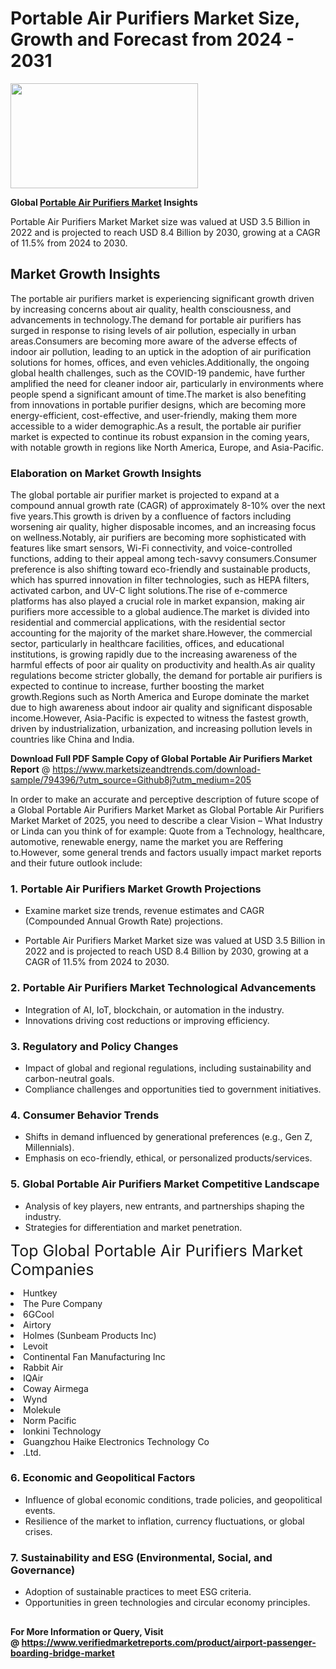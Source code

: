 <H1>Portable Air Purifiers Market Size, Growth and Forecast from 2024 - 2031</H1><img class="aligncenter size-medium wp-image-584254" src="https://thirdeyenews.in/wp-content/uploads/2024/09/Global-Market-Research-300x168.jpeg" alt="" width="300" height="168" /><p><strong>Global&nbsp;<a href="https://www.marketsizeandtrends.com/download-sample/794396/?utm_source=Github8j?utm_medium=205">Portable Air Purifiers Market</a> Insights</strong></p><p>Portable Air Purifiers Market Market size was valued at USD 3.5 Billion in 2022 and is projected to reach USD 8.4 Billion by 2030, growing at a CAGR of 11.5% from 2024 to 2030.</p><p><h2>Market Growth Insights</h2> <p>The portable air purifiers market is experiencing significant growth driven by increasing concerns about air quality, health consciousness, and advancements in technology.The demand for portable air purifiers has surged in response to rising levels of air pollution, especially in urban areas.Consumers are becoming more aware of the adverse effects of indoor air pollution, leading to an uptick in the adoption of air purification solutions for homes, offices, and even vehicles.Additionally, the ongoing global health challenges, such as the COVID-19 pandemic, have further amplified the need for cleaner indoor air, particularly in environments where people spend a significant amount of time.The market is also benefiting from innovations in portable purifier designs, which are becoming more energy-efficient, cost-effective, and user-friendly, making them more accessible to a wider demographic.As a result, the portable air purifier market is expected to continue its robust expansion in the coming years, with notable growth in regions like North America, Europe, and Asia-Pacific.</p> <h3>Elaboration on Market Growth Insights</h3> <p>The global portable air purifier market is projected to expand at a compound annual growth rate (CAGR) of approximately 8-10% over the next five years.This growth is driven by a confluence of factors including worsening air quality, higher disposable incomes, and an increasing focus on wellness.Notably, air purifiers are becoming more sophisticated with features like smart sensors, Wi-Fi connectivity, and voice-controlled functions, adding to their appeal among tech-savvy consumers.Consumer preference is also shifting toward eco-friendly and sustainable products, which has spurred innovation in filter technologies, such as HEPA filters, activated carbon, and UV-C light solutions.The rise of e-commerce platforms has also played a crucial role in market expansion, making air purifiers more accessible to a global audience.The market is divided into residential and commercial applications, with the residential sector accounting for the majority of the market share.However, the commercial sector, particularly in healthcare facilities, offices, and educational institutions, is growing rapidly due to the increasing awareness of the harmful effects of poor air quality on productivity and health.As air quality regulations become stricter globally, the demand for portable air purifiers is expected to continue to increase, further boosting the market growth.Regions such as North America and Europe dominate the market due to high awareness about indoor air quality and significant disposable income.However, Asia-Pacific is expected to witness the fastest growth, driven by industrialization, urbanization, and increasing pollution levels in countries like China and India.</p> <p><span class=""><strong>Download Full PDF Sample Copy of Global Portable Air Purifiers Market Report</strong> @ <a href="https://www.marketsizeandtrends.com/download-sample/794396/?utm_source=Github8j?utm_medium=205" target="_blank">https://www.marketsizeandtrends.com/download-sample/794396/?utm_source=Github8j?utm_medium=205</a></span></p><p>In order to make an accurate and perceptive description of future scope of a Global&nbsp;Portable Air Purifiers Market Market as Global&nbsp;Portable Air Purifiers Market Market of 2025, you need to describe a clear Vision &ndash; What Industry or Linda can you think of for example: Quote from a Technology, healthcare, automotive, renewable energy, name the market you are Reffering to.However, some general trends and factors usually impact market reports and their future outlook include:</p><h3>1.&nbsp;<strong>Portable Air Purifiers Market Growth Projections</strong></h3><ul><li>Examine market size trends, revenue estimates and CAGR (Compounded Annual Growth Rate) projections.</li><li><p>Portable Air Purifiers Market Market size was valued at USD 3.5 Billion in 2022 and is projected to reach USD 8.4 Billion by 2030, growing at a CAGR of 11.5% from 2024 to 2030.</p></li></ul><h3>2.&nbsp;<strong>Portable Air Purifiers Market Technological Advancements</strong></h3><ul><li>Integration of AI, IoT, blockchain, or automation in the industry.</li><li>Innovations driving cost reductions or improving efficiency.</li></ul><h3>3.&nbsp;<strong>Regulatory and Policy Changes</strong></h3><ul><li>Impact of global and regional regulations, including sustainability and carbon-neutral goals.</li><li>Compliance challenges and opportunities tied to government initiatives.</li></ul><h3>4.&nbsp;<strong>Consumer Behavior Trends</strong></h3><ul><li>Shifts in demand influenced by generational preferences (e.g., Gen Z, Millennials).</li><li>Emphasis on eco-friendly, ethical, or personalized products/services.</li></ul><h3>5.&nbsp;<strong>Global Portable Air Purifiers Market Competitive Landscape</strong></h3><ul><li>Analysis of key players, new entrants, and partnerships shaping the industry.</li><li>Strategies for differentiation and market penetration.</li></ul><p data-pm-slice="1 1 []"><span style="color: inherit; font-family: inherit; font-size: 25px;">Top Global Portable Air Purifiers Market Companies</span></p><div class="" data-test-id=""><p><li>Huntkey</li><li> The Pure Company</li><li> 6GCool</li><li> Airtory</li><li> Holmes (Sunbeam Products Inc)</li><li> Levoit</li><li> Continental Fan Manufacturing Inc</li><li> Rabbit Air</li><li> IQAir</li><li> Coway Airmega</li><li> Wynd</li><li> Molekule</li><li> Norm Pacific</li><li> Ionkini Technology</li><li> Guangzhou Haike Electronics Technology Co</li><li>.Ltd.</li></p></div><h3>6.&nbsp;<strong>Economic and Geopolitical Factors</strong></h3><ul><li>Influence of global economic conditions, trade policies, and geopolitical events.</li><li>Resilience of the market to inflation, currency fluctuations, or global crises.</li></ul><h3>7.&nbsp;<strong>Sustainability and ESG (Environmental, Social, and Governance)</strong></h3><ul><li>Adoption of sustainable practices to meet ESG criteria.</li><li>Opportunities in green technologies and circular economy principles.</li></ul><h2><strong style="font-size: 14px;">For More Information or Query, Visit @&nbsp;</strong><a style="background-color: #ffffff; font-size: 14px;" href="https://www.marketsizeandtrends.com/report/portable-air-purifiers-market/" target="_blank">https://www.verifiedmarketreports.com/product/airport-passenger-boarding-bridge-market</a></h2>